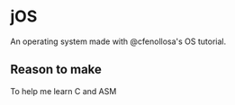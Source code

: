 # jOS
An operating system made with @cfenollosa's OS tutorial.

## Reason to make
To help me learn C and ASM

